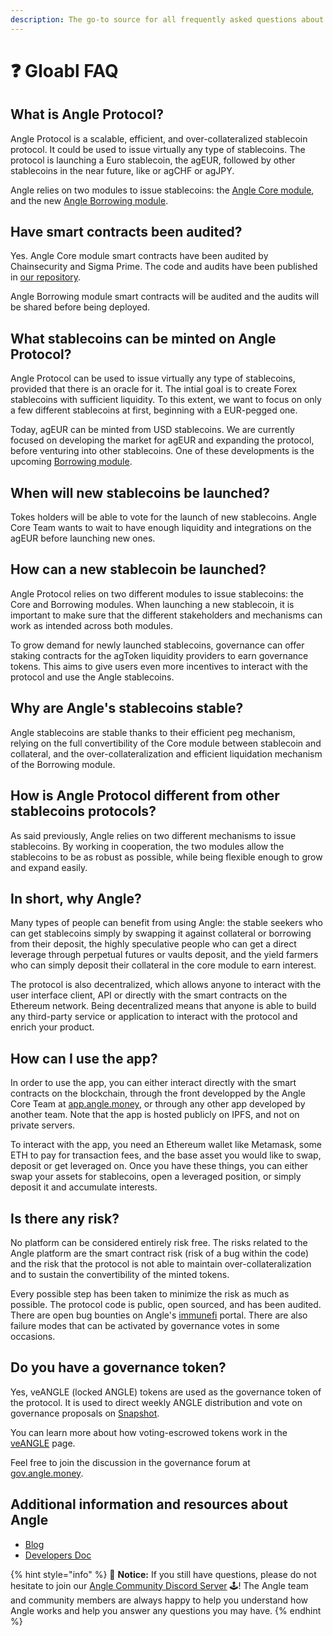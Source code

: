 ```yaml
---
description: The go-to source for all frequently asked questions about Angle Protocol
---
```


# ❓ Gloabl FAQ

## What is Angle Protocol?

Angle Protocol is a scalable, efficient, and over-collateralized stablecoin protocol. It could be used to issue virtually any type of stablecoins. The protocol is launching a Euro stablecoin, the agEUR, followed by other stablecoins in the near future, like or agCHF or agJPY.

Angle relies on two modules to issue stablecoins: the [Angle Core module](/concepts/overview.md), and the new [Angle Borrowing module](/new-module/README.md). 

## Have smart contracts been audited?

Yes. Angle Core module smart contracts have been audited by Chainsecurity and Sigma Prime. The code and audits have been published in [our repository](https://github.com/AngleProtocol/angle-core).

Angle Borrowing module smart contracts will be audited and the audits will be shared before being deployed. 

## What stablecoins can be minted on Angle Protocol?

Angle Protocol can be used to issue virtually any type of stablecoins, provided that there is an oracle for it. The intial goal is to create Forex stablecoins with sufficient liquidity. To this extent, we want to focus on only a few different stablecoins at first, beginning with a EUR-pegged one.

Today, agEUR can be minted from USD stablecoins. We are currently focused on developing the market for agEUR and expanding the protocol, before venturing into other stablecoins. One of these developments is the upcoming [Borrowing module](/new-module/README.md). 

## When will new stablecoins be launched?

Tokes holders will be able to vote for the launch of new stablecoins. Angle Core Team wants to wait to have enough liquidity and integrations on the agEUR before launching new ones.

## How can a new stablecoin be launched?

Angle Protocol relies on two different modules to issue stablecoins: the Core and Borrowing modules. When launching a new stablecoin, it is important to make sure that the different stakeholders and mechanisms can work as intended across both modules. 

To grow demand for newly launched stablecoins, governance can offer staking contracts for the agToken liquidity providers to earn governance tokens. This aims to give users even more incentives to interact with the protocol and use the Angle stablecoins.

## Why are Angle's stablecoins stable?

Angle stablecoins are stable thanks to their efficient peg mechanism, relying on the full convertibility of the Core module between stablecoin and collateral, and the over-collateralization and efficient liquidation mechanism of the Borrowing module. 

## How is Angle Protocol different from other stablecoins protocols?

As said previously, Angle relies on two different mechanisms to issue stablecoins. By working in cooperation, the two modules allow the stablecoins to be as robust as possible, while being flexible enough to grow and expand easily.  

## In short, why Angle?

Many types of people can benefit from using Angle: the stable seekers who can get stablecoins simply by swapping it against collateral or borrowing from their deposit, the highly speculative people who can get a direct leverage through perpetual futures or vaults deposit, and the yield farmers who can simply deposit their collateral in the core module to earn interest.

The protocol is also decentralized, which allows anyone to interact with the user interface client, API or directly with the smart contracts on the Ethereum network. Being decentralized means that anyone is able to build any third-party service or application to interact with the protocol and enrich your product.

## How can I use the app?

In order to use the app, you can either interact directly with the smart contracts on the blockchain, through the front developped by the Angle Core Team at [app.angle.money](https://app.angle.money), or through any other app developed by another team. Note that the app is hosted publicly on IPFS, and not on private servers.

To interact with the app, you need an Ethereum wallet like Metamask, some ETH to pay for transaction fees, and the base asset you would like to swap, deposit or get leveraged on. Once you have these things, you can either swap your assets for stablecoins, open a leveraged position, or simply deposit it and accumulate interests.

## Is there any risk?

No platform can be considered entirely risk free. The risks related to the Angle platform are the smart contract risk (risk of a bug within the code) and the risk that the protocol is not able to maintain over-collateralization and to sustain the convertibility of the minted tokens.

Every possible step has been taken to minimize the risk as much as possible. The protocol code is public, open sourced, and has been audited. There are open bug bounties on Angle's [immunefi](https://immunefi.com) portal. There are also failure modes that can be activated by governance votes in some occasions.

## Do you have a governance token?

Yes, veANGLE (locked ANGLE) tokens are used as the governance token of the protocol. It is used to direct weekly ANGLE distribution and vote on governance proposals on [Snapshot](https://snapshot.org/#/anglegovernance.eth).

You can learn more about how voting-escrowed tokens work in the [veANGLE](../governance/veANGLE/) page.

Feel free to join the discussion in the governance forum at [gov.angle.money](https://gov.angle.money).

## Additional information and resources about Angle

* [Blog](https://blog.angle.money)
* [Developers Doc](https://developers.angle.money)

{% hint style="info" %}
💬 **Notice:** If you still have questions, please do not hesitate to join our [Angle Community Discord Server](https://discord.gg/67WSSZqBG6) 🕹️! The Angle team and community members are always happy to help you understand how Angle works and help you answer any questions you may have.
{% endhint %}
